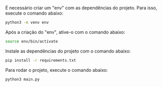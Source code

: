 É necessário criar um "env" com as dependências do projeto. Para isso, execute o comando abaixo:
```bash
python3 -m venv env
```

Após a criação do "env", ative-o com o comando abaixo:
```bash
source env/bin/activate
```

Instale as dependências do projeto com o comando abaixo:
```bash
pip install -r requirements.txt
```

Para rodar o projeto, execute o comando abaixo:
```bash
python3 main.py
```